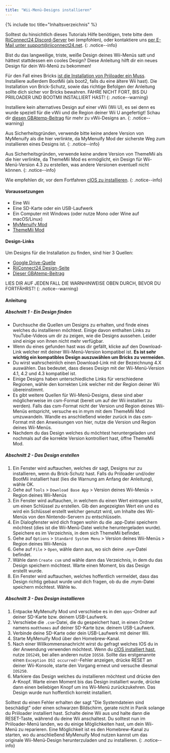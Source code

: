 ```yaml
---
title: "Wii-Menü-Designs installieren"
---
```


{% include toc title="Inhaltsverzeichnis" %}

Solltest du hinsichtlich dieses Tutorials Hilfe benötigen, trete bitte dem [RiiConnect24 Discord-Server](https://discord.gg/b4Y7jfD) bei (empfohlen), oder kontaktiere uns [per E-Mail unter support@riiconnect24.net](mailto:support@riiconnect24.net).
{: .notice--info}

Bist du das langweilige, triste, weiße Design deines Wii-Menüs satt und hättest stattdessen ein cooles Design? Diese Anleitung hilft dir ein neues Design für dein Wii-Menü zu bekommen!

Für den Fall eines Bricks [ist die Installation von Priiloader ein Muss](priiloader). Installiere außerdem BootMii (als boot2, falls du eine ältere Wii hast). Die Installation von Brick-Schutz, sowie das richtige Befolgen der Anleitung sollte dich sicher vor Bricks bewahren. FAHRE NICHT FORT, BIS DU PRIILOADER UND BOOTMII INSTALLIERT HAST!
{: .notice--warning}

Installiere kein alternatives Design auf einer vWii (Wii U), es sei denn es wurde speziell für die vWii und die Region deiner Wii U angefertigt! Schau dir [diesen GBAtemp-Beitrag](https://gbatemp.net/threads/tutorial-installing-custom-themes-in-vwii.476012/) für mehr zu vWii-Designs an.
{: .notice--warning}

Aus Sicherheitsgründen, verwende bitte keine andere Version von MyMenuify als die hier verlinkte, da MyMenuify Mod der sicherste Weg zum installieren eines Designs ist.
{: .notice--info}

Aus Sicherheitsgründen, verwende keine andere Version von ThemeMii als die hier verlinkte, da ThemeMii Mod es ermöglicht, ein Design für Wii-Menü-Version 4.3 zu erstellen, was andere Versionen eventuell nicht können.
{: .notice--info}

Wie empfehlen dir, vor dem Fortfahren [cIOS zu installieren](cios).
{: .notice--info}

#### Voraussetzungen

* Eine Wii
* Eine SD-Karte oder ein USB-Laufwerk
* Ein Computer mit Windows (oder nutze Mono oder Wine auf macOS/Linux)
* [MyMenuify Mod](/assets/files/MyMenuifyModv1.5.zip)
* [ThemeMii Mod](/assets/files/New_Thememii_MOD.rar)

#### Design-Links

Um Designs für die Installation zu finden, sind hier 3 Quellen:

* [Google Drive-Quelle](https://drive.google.com/drive/folders/19tyeVQ--bJ0ZUTNg5yvAGvc3G4-euEpm?usp=sharing)
* [RiiConnect24 Design-Seite](https://rc24.xyz/goodies/themes/)
* [Dieser GBAtemp-Beitrag](https://gbatemp.net/threads/wii-theme-team-creations-v2.336596/)

LIES DIR AUF JEDEN FALL DIE WARNHINWEISE OBEN DURCH, BEVOR DU FORTFÄHRST!
{: .notice--warning}

#### Anleitung

##### Abschnitt 1 - Ein Design finden

* Durchsuche die Quellen um Designs zu erhalten, und finde eines welches du installieren möchtest. Einige davon enthalten Links zu YouTube-Videos um dir zu zeigen, wie die Designs aussehen. Leider sind einige von ihnen nicht mehr verfügbar.
* Wenn du eines gefunden hast was dir gefällt, klicke auf den Download-Link welcher mit deiner Wii-Menü-Version kompatibel ist. **Es ist sehr wichtig ein kompatibles Design auszuwählen um Bricks zu vermeiden.**
* Du wirst wahrscheinlich einen Download-Link mit der Bezeichnung 4.X auswählen. Das bedeutet, dass dieses Design mit der Wii-Menü-Version 4.1, 4.2 und 4.3 kompatibel ist.
* Einige Designs haben unterschiedliche Links für verschiedene Regionen, wähle den korrekten Link welcher mit der Region deiner Wii übereinstimmt.
* Es gibt weitere Quellen für Wii-Menü-Designs, diese sind aber möglicherweise im csm-Format (bereit um auf der Wii installiert zu werden). Falls das csm-Format nicht der Version und Region deines Wii-Menüs entspricht, versuche es in mym mit dem ThemeMii Mod umzuwandeln. Wandle es anschließend wieder zurück in das csm-Format mit den Anweisungen von hier, nutze die Version und Region deines Wii-Menüs.
* Nachdem du das Design welches du möchtest heruntergeladen und nochmals auf die korrekte Version kontrolliert hast, öffne ThemeMii Mod.

##### Abschnitt 2 - Das Design erstellen

1. Ein Fenster wird auftauchen, welches dir sagt, Designs nur zu installieren, wenn du Brick-Schutz hast. Falls du Priiloader und/oder BootMii installiert hast (lies die Warnung am Anfang der Anleitung), wähle OK.
2. Gehe auf `Tools` > `Download Base App` > Version deines Wii-Menüs > Region deines Wii-Menüs
3. Ein Fenster wird auftauchen, in welchem du einen Wert eintragen sollst, um einen Schlüssel zu erstellen. Gib den angezeigten Wert ein und es wird ein Schlüssel erstellt welcher genutzt wird, um Inhalte des Wii-Menüs von den Nintendo-Servern zu entschlüsseln.
4. Ein Dialogfenster wird dich fragen wohin du die .app-Datei speichern möchtest (dies ist die Wii-Menü-Datei welche heruntergeladen wurde). Speichere es im Verzeichnis, in dem sich ThemeMii befindet.
5. Gehe auf `Options` > `Standard System Menu` > Version deines Wii-Menüs > Region deines Wii-Menüs
6. Gehe auf `File` > `Open`, wähle dann aus, wo sich deine `.mym`-Datei befindet.
7. Wähle dann `Create csm` und wähle dann das Verzeichnis, in dem du das Design speichern möchtest. Warte einen Moment, bis das Design erstellt wurde.
8. Ein Fenster wird auftauchen, welches hoffentlich vermeldet, dass das Design richtig gebaut wurde und dich fragen, ob du die .mym-Datei speichern möchtest. Wähle `No`.

##### Abschnitt 3 - Das Design installieren

1. Entpacke MyMenuify Mod und verschiebe es in den `apps`-Ordner auf deiner SD-Karte bzw. deinem USB-Laufwerk.
2. Verschiebe die `.csm`-Datei, die du gespeichert hast, in einen Ordner namens `modthemes` auf deiner SD-Karte bzw. deinem USB-Laufwerk.
3. Verbinde deine SD-Karte oder dein USB-Laufwerk mit deiner Wii.
4. Starte MyMenuify Mod über den Homebrew-Kanal.
5. Nach einer Willkommensnachricht wirst du gefragt welches IOS du in der Anwendung verwenden möchtest. Wenn du [cIOS installiert hast](cios), nutze `IOS249`, bei allen anderen nutze `IOS58`. Sollte das erstgenannte einen `Exception DSI occurred!`-Fehler anzeigen, drücke RESET an deiner Wii-Konsole, starte den Vorgang erneut und versuche diesmal `IOS250`.
6. Markiere das Design welches du installieren möchtest und drücke den A-Knopf. Warte einen Moment bis das Design installiert wurde, drücke dann einen beliebigen Knopf um ins Wii-Menü zurückzukehren. Das Design wurde nun hoffentlich korrekt installiert.

Solltest du einen Fehler erhalten der sagt "Die Systemdateien sind beschädigt" oder einen schwarzen Bildschirm, gerate nicht in Panik solange du Priiloader installiert hast. Schalte deine Wii aus und halte dann die RESET-Taste, während du deine Wii anschaltest. Du solltest nun im Priiloader-Menü landen, wo du einige Möglichkeiten hast, um dein Wii-Menü zu reparieren. Eine Möglichkeit ist es den Homebrew-Kanal zu starten, wo du anschließend MyMenuify Mod nutzen kannst um das originale Wii-Menü-Design herunterzuladen und zu installieren.
{: .notice--info}
